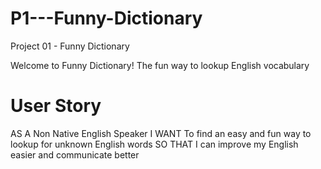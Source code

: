 # P1---Funny-Dictionary
Project 01 - Funny Dictionary


Welcome to Funny Dictionary! The fun way to lookup English vocabulary

# User Story

AS A Non Native English Speaker
I WANT To find an easy and fun way to lookup for unknown English words
SO THAT I can improve my English easier and communicate better